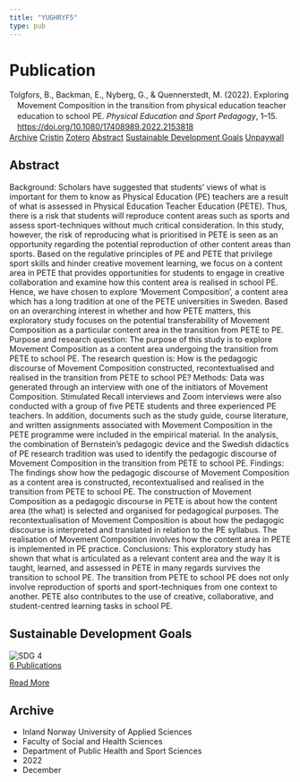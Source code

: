 ```yaml
---
title: "YUGHRYF5"
type: pub
---
```

<h1>Publication</h1>
<article id="csl-bib-container-YUGHRYF5" class="csl-bib-container">
  <div class="csl-bib-body" style="line-height: 1.35; padding-left: 1em; text-indent:-1em;">
  <div class="csl-entry">Tolgfors, B., Backman, E., Nyberg, G., &amp; Quennerstedt, M. (2022). Exploring Movement Composition in the transition from physical education teacher education to school PE. <i>Physical Education and Sport Pedagogy</i>, 1&#x2013;15. <a href="https://doi.org/10.1080/17408989.2022.2153818">https://doi.org/10.1080/17408989.2022.2153818</a></div>
</div>
  <div class="csl-bib-buttons">
    <a href="#taxonomy-article-YUGHRYF5" class="csl-bib-button">Archive</a>
    <a href="https://app.cristin.no/results/show.jsf?id=2094122" alt="Cristin URL" class="csl-bib-button">Cristin</a>
    <a href="http://zotero.org/groups/5402882/items/YUGHRYF5" alt="Zotero URL" class="csl-bib-button">Zotero</a>
    <a href="#abstract-article-YUGHRYF5" class="csl-bib-button">Abstract</a>
    <a href="#sdg-article-YUGHRYF5" class="csl-bib-button">Sustainable Development Goals</a>
    <a href="https://doi.org/10.1080/17408989.2022.2153818" class="csl-bib-button">Unpaywall</a>
  </div>
  <div id="csl-bib-meta-container-YUGHRYF5"></div>
</article>
<div id="csl-bib-meta-YUGHRYF5" class="csl-bib-meta">
  <article id="abstract-article-YUGHRYF5" class="abstract-article">
    <h1>Abstract</h1>
    Background: Scholars have suggested that students’ views of what is important for them to know as Physical Education (PE) teachers are a result of what is assessed in Physical Education Teacher Education (PETE). Thus, there is a risk that students will reproduce content areas such as sports and assess sport-techniques without much critical consideration. In this study, however, the risk of reproducing what is prioritised in PETE is seen as an opportunity regarding the potential reproduction of other content areas than sports. Based on the regulative principles of PE and PETE that privilege sport skills and hinder creative movement learning, we focus on a content area in PETE that provides opportunities for students to engage in creative collaboration and examine how this content area is realised in school PE. Hence, we have chosen to explore ‘Movement Composition’, a content area which has a long tradition at one of the PETE universities in Sweden. Based on an overarching interest in whether and how PETE matters, this exploratory study focuses on the potential transferability of Movement Composition as a particular content area in the transition from PETE to PE. Purpose and research question: The purpose of this study is to explore Movement Composition as a content area undergoing the transition from PETE to school PE. The research question is: How is the pedagogic discourse of Movement Composition constructed, recontextualised and realised in the transition from PETE to school PE? Methods: Data was generated through an interview with one of the initiators of Movement Composition. Stimulated Recall interviews and Zoom interviews were also conducted with a group of five PETE students and three experienced PE teachers. In addition, documents such as the study guide, course literature, and written assignments associated with Movement Composition in the PETE programme were included in the empirical material. In the analysis, the combination of Bernstein’s pedagogic device and the Swedish didactics of PE research tradition was used to identify the pedagogic discourse of Movement Composition in the transition from PETE to school PE. Findings: The findings show how the pedagogic discourse of Movement Composition as a content area is constructed, recontextualised and realised in the transition from PETE to school PE. The construction of Movement Composition as a pedagogic discourse in PETE is about how the content area (the what) is selected and organised for pedagogical purposes. The recontextualisation of Movement Composition is about how the pedagogic discourse is interpreted and translated in relation to the PE syllabus. The realisation of Movement Composition involves how the content area in PETE is implemented in PE practice. Conclusions: This exploratory study has shown that what is articulated as a relevant content area and the way it is taught, learned, and assessed in PETE in many regards survives the transition to school PE. The transition from PETE to school PE does not only involve reproduction of sports and sport-techniques from one context to another. PETE also contributes to the use of creative, collaborative, and student-centred learning tasks in school PE.
  </article>
  <article id="sdg-article-YUGHRYF5" class="sdg-article">
    <h1>Sustainable Development Goals</h1>
    <div class="sdg-container"><div id="sdg4" class="sdg"> <img src="{{< params subfolder >}}images/sdg/sdg04_en.png" class="image" alt="SDG 4"> <div class="sdg-overlay"> <a href="{{< params subfolder >}}en/archive/?sdg=4#archive" class="sdg-publication-count"><span>6</span> Publications</a> <p><a href="https://sdgs.un.org/goals/goal4" class="sdg-read-more">Read More</a></p> </div> </div></div>
  </article>
  <article id="taxonomy-article-YUGHRYF5" class="taxonomy-article">
    <h1>Archive</h1>
    <ul>
      <li>Inland Norway University of Applied Sciences</li>
      <li>Faculty of Social and Health Sciences</li>
      <li>Department of Public Health and Sport Sciences</li>
      <li>2022</li>
      <li>December</li>
    </ul>
  </article>
</div>
